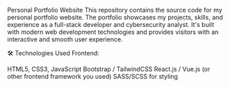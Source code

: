 Personal Portfolio Website
This repository contains the source code for my personal portfolio website. The portfolio showcases my projects, skills, and experience as a full-stack developer and cybersecurity analyst. It's built with modern web development technologies and provides visitors with an interactive and smooth user experience.


🛠️ Technologies Used
Frontend:

HTML5, CSS3, JavaScript
Bootstrap / TailwindCSS
React.js / Vue.js (or other frontend framework you used)
SASS/SCSS for styling
